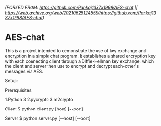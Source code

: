 _(FORKED FROM: https://github.com/Pankaj1337x1998/AES-chat || https://web.archive.org/web/20210628124555/https://github.com/Pankaj1337x1998/AES-chat)_

# AES-chat
This is a project intended to demonstrate the use of key exchange and encryption in a simple chat program. It establishes a shared encryption key with each connecting client through a Diffie-Hellman key exchange, which the client and server then use to encrypt and decrypt each-other's messages via AES.

Setup:

Prerequisites

1.Python 3
2.pycrypto
3.m2crypto

Client
$ python client.py [host] [--port]

Server
$ python server.py [--host] [--port]
